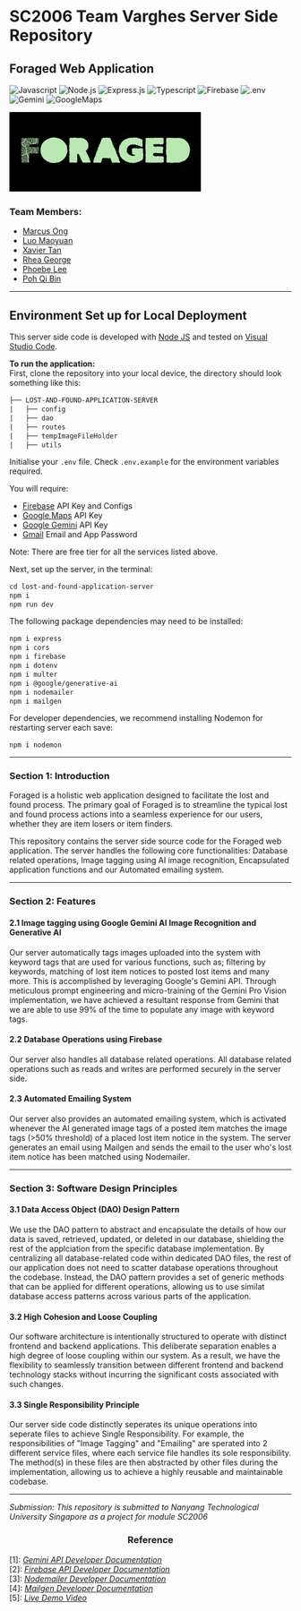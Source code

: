 # SC2006 Team Varghes Server Side Repository

## Foraged Web Application

<div>
<img src="http://img.shields.io/badge/Javascript-fcd400?style=flat-square&logo=javascript&logoColor=black" alt="Javascript">
<img src="https://img.shields.io/badge/Node.js-43853D?style=flat-square&logo=node.js&logoColor=white" alt="Node.js">
<img src="https://img.shields.io/badge/Express.js-17202C?style=flat-square&logo=express" alt="Express.js">
  <img src="https://img.shields.io/badge/TypeScript-3178C6?logo=typescript&logoColor=fff&style=flat-square" alt="Typescript">
<img src="https://img.shields.io/badge/firebase-ffca28?style=flat-square&logo=firebase&logoColor=black" alt="Firebase">
<img src="https://img.shields.io/badge/.ENV-ECD53F?logo=dotenv&logoColor=black&style=flat-square" alt=".env">
<img src="https://img.shields.io/badge/Google%20Gemini-8E75B2?logo=googlegemini&logoColor=fff&style=flat-square" alt="Gemini">
<img src="https://img.shields.io/badge/Google%20Maps-4285F4?logo=googlemaps&logoColor=fff&style=flat-square" alt="GoogleMaps">
</div>

![Cover](./Foraged-Logo.png)

### Team Members:

- [Marcus Ong](https://github.com/MarcusongytDev)
- [Luo Maoyuan](https://github.com/LuoMaoyuan01)
- [Xavier Tan]()
- [Rhea George]()
- [Phoebe Lee]()
- [Poh Qi Bin]()

---

## Environment Set up for Local Deployment

This server side code is developed with [Node JS](https://nodejs.org/en) and tested on [Visual Studio Code](https://code.visualstudio.com/).

**To run the application:**  
First, clone the repository into your local device, the directory should look something like this:

```
├── LOST-AND-FOUND-APPLICATION-SERVER
|   ├── config
|   ├── dao
|   ├── routes
|   ├── tempImageFileHolder
|   ├── utils
```

Initialise your `.env` file. Check `.env.example` for the environment variables required.

You will require:

- [Firebase](https://firebase.google.com/) API Key and Configs
- [Google Maps](https://developers.google.com/maps/documentation/javascript/get-api-key) API Key
- [Google Gemini](https://ai.google.dev/?gad_source=1&gclid=CjwKCAjwoPOwBhAeEiwAJuXRhy3XzNtf1ThkVI3MWBa3K789yMGHrlzUP6rowlD7Rnh_i_D5kpzx4hoC63IQAvD_BwE) API Key
- [Gmail](https://support.google.com/mail/answer/185833?hl=en) Email and App Password

Note: There are free tier for all the services listed above.

Next, set up the server, in the terminal:

```
cd lost-and-found-application-server
npm i
npm run dev
```

The following package dependencies may need to be installed:

```
npm i express
npm i cors
npm i firebase
npm i dotenv
npm i multer
npm i @google/generative-ai
npm i nodemailer
npm i mailgen
```

For developer dependencies, we recommend installing Nodemon for restarting server each save:

```
npm i nodemon
```
---

### Section 1: Introduction

Foraged is a holistic web application designed to facilitate the lost and found process. The primary goal of Foraged is to streamline the typical lost and found process actions into a seamless experience for our users, whether they are item losers or item finders.

This repository contains the server side source code for the Foraged web application. The server handles the following core functionalities: Database related operations, Image tagging using AI image recognition, Encapsulated application functions and our Automated emailing system.

---

### Section 2: Features

#### 2.1 Image tagging using Google Gemini AI Image Recognition and Generative AI

Our server automatically tags images uploaded into the system with keyword tags that are used for various functions, such as; filtering by keywords, matching of lost item notices to posted lost items and many more. This is accomplished by leveraging Google's Gemini API. Through meticulous prompt engineering and micro-training of the Gemini Pro Vision implementation, we have achieved a resultant response from Gemini that we are able to use 99% of the time to populate any image with keyword tags.

#### 2.2 Database Operations using Firebase

Our server also handles all database related operations. All database related operations such as reads and writes are performed securely in the server side.

#### 2.3 Automated Emailing System

Our server also provides an automated emailing system, which is activated whenever the AI generated image tags of a posted item matches the image tags (>50% threshold) of a placed lost item notice in the system. The server generates an email using Mailgen and sends the email to the user who's lost item notice has been matched using Nodemailer.

---

### Section 3: Software Design Principles

#### 3.1 Data Access Object (DAO) Design Pattern

We use the DAO pattern to abstract and encapsulate the details of how our data is saved, retrieved, updated, or deleted in our database, shielding the rest of the applciation from the specific database implementation. By centralizing all database-related code within dedicated DAO files, the rest of our application does not need to scatter database operations throughout the codebase. Instead, the DAO pattern provides a set of generic methods that can be applied for different operations, allowing us to use similat database access patterns across various parts of the application.

#### 3.2 High Cohesion and Loose Coupling

Our software architecture is intentionally structured to operate with distinct frontend and backend applications. This deliberate separation enables a high degree of loose coupling within our system. As a result, we have the flexibility to seamlessly transition between different frontend and backend technology stacks without incurring the significant costs associated with such changes.

#### 3.3 Single Responsibility Principle

Our server side code distinctly seperates its unique operations into seperate files to achieve Single Responsibility. For example, the responsibilities of "Image Tagging" and "Emailing" are sperated into 2 different service files, where each service file handles its sole responsibility. The method(s) in these files are then abstracted by other files during the implementation, allowing us to achieve a highly reusable and maintainable codebase.

---

_Submission: This repository is submitted to Nanyang Technological University Singapore as a project for module SC2006_

<h3 align="center">Reference</h3>

[1]: [_Gemini API Developer Documentation_](https://ai.google.dev/docs?_gl=1*16hsjp5*_up*MQ..&gclid=CjwKCAjwoPOwBhAeEiwAJuXRhwIG-NapKjJ9W1lYBclHR5rBqk2Oh0luWpzv2rekvgiEzJVCvzkCgxoCs1UQAvD_BwE)  
[2]: [_Firebase API Developer Documentation_](https://firebase.google.com/docs)  
[3]: [_Nodemailer Developer Documentation_](https://www.nodemailer.com/)  
[4]: [_Mailgen Developer Documentation_](https://www.npmjs.com/package/mailgen)  
[5]: [_Live Demo Video_](https://youtu.be/jEnTqqM4Ykk)
